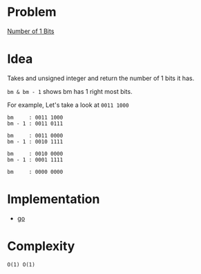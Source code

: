 # Problem

[Number of 1 Bits](https://leetcode.com/problems/number-of-1-bits/)

# Idea

Takes and unsigned integer and return the number of 1 bits it has.

`bm & bm - 1` shows bm has 1 right most bits.

For example, Let's take a look at `0011 1000`

```
bm     : 0011 1000
bm - 1 : 0011 0111

bm     : 0011 0000
bm - 1 : 0010 1111
     
bm     : 0010 0000
bm - 1 : 0001 1111

bm     : 0000 0000
```

# Implementation

* [go](a.go)

# Complexity

```
O(1) O(1)
```
